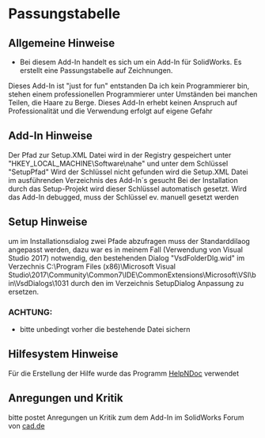 # Passungstabelle
## Allgemeine Hinweise
- Bei diesem Add-In handelt es sich um ein Add-In für SolidWorks.
Es erstellt eine Passungstabelle auf Zeichnungen.

Dieses Add-In ist "just for fun" entstanden
Da ich kein Programmierer bin, stehen einem professionellen Programmierer
unter Umständen bei manchen Teilen, die Haare zu Berge.
Dieses Add-In erhebt keinen Anspruch auf Professionalität und die Verwendung erfolgt auf eigene Gefahr

## Add-In Hinweise
Der Pfad zur Setup.XML Datei wird in der Registry gespeichert unter "HKEY_LOCAL_MACHINE\Software\nahe"
und unter dem Schlüssel "SetupPfad"
Wird der Schlüssel nicht gefunden wird die Setup.XML Datei im ausführenden Verzeichnis des Add-In´s gesucht
Bei der Installation durch das Setup-Projekt wird dieser Schlüssel automatisch gesetzt.
Wird das Add-In debugged, muss der Schlüssel ev. manuell gesetzt werden

## Setup Hinweise
um im Installationsdialog zwei Pfade abzufragen muss der Standarddilaog angepasst werden,
dazu war es in meinem Fall (Verwendung von Visual Studio 2017) notwendig, 
den bestehenden Dialog 
"VsdFolderDlg.wid"
im Verzechnis 
C:\Program Files (x86)\Microsoft Visual Studio\2017\Community\Common7\IDE\CommonExtensions\Microsoft\VSI\bin\VsdDialogs\1031
durch den im Verzeichnis
SetupDialog Anpassung
zu ersetzen.
### ACHTUNG:
- bitte unbedingt vorher die bestehende Datei sichern

## Hilfesystem Hinweise
Für die Erstellung der Hilfe wurde das Programm [HelpNDoc](https://www.helpndoc.com) verwendet

## Anregungen und Kritik
bitte postet Anregungen un Kritik zum dem Add-In
im SolidWorks Forum von [cad.de](https://ww3.cad.de/cgi-bin/ubb/forumdisplay.cgi?action=topics&number=2)


